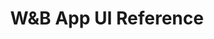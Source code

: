 ---
aliases:
- /guides/models/app/features
menu:
  default:
    identifier: ja-guides-models-app-_index
    parent: models
title: W&B App UI Reference
url: guides/app
---